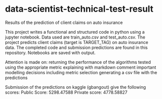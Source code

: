 # data-scientist-technical-test-result
Results of the prediction of client claims on auto insurance


This project writes a functional and structured code in python using a jupyter notebook. Data used are train_auto.csv and test_auto.csv. The project predicts client claims (target is TARGET_TAG) on auto insurance data. The completed code and submission predictions are found in this repository. Notebooks are saved with output. 

Attention is made on:
returning the performance of the algorithms tested using the appropriate metric
explaining with markdown comment important modelling decisions including metric selection
generating a csv file with the predictions

Submission of the predictions on kaggle (gbangout) give the following scores:
Public Score:  5298.47588
Private score: 4778.58827
